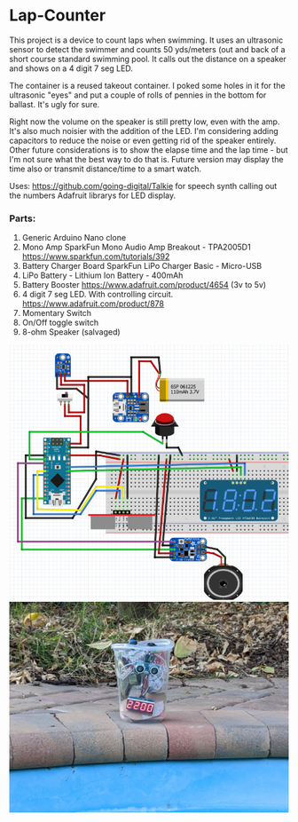 # Lap-Counter

This project is a device to count laps when swimming. It uses an ultrasonic sensor to detect the swimmer and counts 50 yds/meters (out and back of a short course standard swimming pool. It calls out the distance on a speaker and shows on a 4 digit 7 seg LED. 

The container is a reused takeout container. I poked some holes in it for the ultrasonic "eyes" and put a couple of rolls of pennies in the bottom for ballast. It's ugly for sure.

Right now the volume on the speaker is still pretty low, even with the amp. It's also much noisier with the addition of the LED. I'm considering adding capacitors to reduce the noise or even getting rid of the speaker entirely. Other future considerations is to show the elapse time and the lap time - but I'm not sure what the best way to do that is. Future version may display the time also or transmit distance/time to a smart watch.

Uses: https://github.com/going-digital/Talkie for speech synth calling out the numbers
Adafruit librarys for LED display.

### Parts:
1. Generic Arduino Nano clone
2. Mono Amp
   SparkFun Mono Audio Amp Breakout - TPA2005D1
   https://www.sparkfun.com/tutorials/392  
3. Battery Charger Board
   SparkFun LiPo Charger Basic - Micro-USB
4. LiPo Battery - Lithium Ion Battery - 400mAh
5. Battery Booster  https://www.adafruit.com/product/4654 (3v to 5v)
6. 4 digit 7 seg LED. With controlling circuit. https://www.adafruit.com/product/878
7. Momentary Switch
8. On/Off toggle switch
9. 8-ohm Speaker (salvaged) 

![Fritzing Jpg](https://github.com/PeterQuinn925/Lap-Counter/blob/master/lap_counter.jpg)
![Photo](https://github.com/PeterQuinn925/Lap-Counter/blob/master/lap_counter_photo.jpg)
